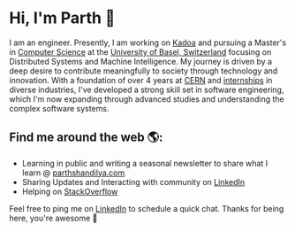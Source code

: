 # Hi, I'm Parth 👋 

I am an engineer. Presently, I am working on [Kadoa](https://www.kadoa.com/) and pursuing a Master's in [Computer Science](https://dmi.unibas.ch/de/studium/computer-science-informatik/master) at the [University of Basel, Switzerland](https://www.unibas.ch/en/University/About-University.html) focusing on Distributed Systems and Machine Intelligence. My journey is driven by a deep desire to contribute meaningfully to society through technology and innovation. With a foundation of over 4 years at [CERN](https://home.cern) and [internships](https://www.parthshandilya.com/resume#internships) in diverse industries, I've developed a strong skill set in software engineering, which I'm now expanding through advanced studies and understanding the complex software systems.
## Find me around the web 🌎:

- Learning in public and writing a seasonal newsletter to share what I learn @ [parthshandilya.com](https://www.parthshandilya.com/blog/)
- Sharing Updates and Interacting with community on [LinkedIn](https://www.linkedin.com/in/parths007)
- Helping on [StackOverflow](https://stackoverflow.com/users/7994074/parths007?tab=profile)

Feel free to ping me on [LinkedIn](https://www.linkedin.com/in/parths007) to schedule a quick chat. Thanks for being here, you're awesome 🙌
